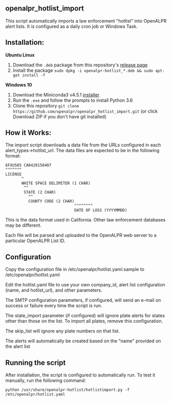 openalpr_hotlist_import
----------------------------

This script automatically imports a law enforcement "hotlist" into OpenALPR alert lists.  It is configured as a daily cron job or Windows Task.

Installation:
--------------

**Ubuntu Linux**

1. Download the `.deb` package from this repository's [release page](https://github.com/openalpr/openalpr_hotlist_import/releases)
2. Install the package `sudo dpkg -i openalpr-hotlist_*.deb && sudo apt-get install -f`

**Windows 10**

1. Download the Miniconda3 v4.5.1 [installer](https://repo.anaconda.com/miniconda/Miniconda3-4.5.1-Windows-x86_64.exe)
2. Run the `.exe` and follow the prompts to install Python 3.6
3. Clone this repository  `git clone https://github.com/openalpr/openalpr_hotlist_import.git` (or click Download ZIP if you don't have git installed)
    

How it Works:
--------------

The import script downloads a data file from the URLs configured in each alert_types->hotlist_url.  The data files are expected to be in the following format:

    6FXU585 CA0420150407
    ^^^^^^^
    LICENSE
           ^
           WHITE SPACE DELIMITER (1 CHAR)
            ^^
            STATE (2 CHAR)
              ^^
              COUNTY CODE (2 CHAR)
                                  ^^^^^^^^
                                  DATE OF LOSS (YYYYMMDD)

This is the data format used in California.  Other law enforcement databases may be different.

Each file will be parsed and uploaded to the OpenALPR web server to a particular OpenALPR List ID. 

Configuration
---------------

Copy the configuration file in /etc/openalpr/hotlist.yaml.sample to /etc/openalpr/hotlist.yaml

Edit the hotlist.yaml file to use your own company_id, alert list configuration (name, and hotlist_url), and other parameters.

The SMTP configuration parameters, if configured, will send an e-mail on success or failure every time the script is run.

The state_import parameter (if configured) will ignore plate alerts for states other than those on the list.  To import all plates, remove this configuration.

The skip_list will ignore any plate numbers on that list.

The alerts will automatically be created based on the "name" provided on the alert list

Running the script
--------------------

After installation, the script is configured to automatically run.  To test it manually, run the following command:

    python /usr/share/openalpr-hotlist/hotlistimport.py -f /etc/openalpr/hotlist.yaml


